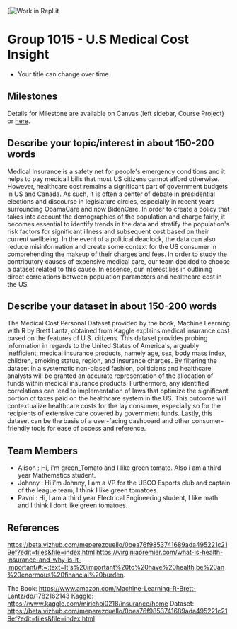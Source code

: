 [![Work in Repl.it](https://classroom.github.com/assets/work-in-replit-14baed9a392b3a25080506f3b7b6d57f295ec2978f6f33ec97e36a161684cbe9.svg)

# Group 1015 - U.S Medical Cost Insight

- Your title can change over time.

## Milestones

Details for Milestone are available on Canvas (left sidebar, Course Project) or [here](https://firas.moosvi.com/courses/data301/project/milestone01.html).

## Describe your topic/interest in about 150-200 words
Medical Insurance is a safety net for people's emergency conditions and it helps to pay medicall bills that most US citizens cannot afford otherwise. However, healthcare cost remains a significant part of government budgets in US and Canada. As such, it is often a center of debate in presidential elections and discourse in legislature circles, especially in recent years surrounding ObamaCare and now BidenCare. In order to create a policy that takes into account the demographics of the population and charge fairly, it becomes essential to identify trends in the data and stratify the population's risk factors for significant illness and subsequent cost based on their current wellbeing. In the event of a political deadlock, the data can also reduce misinformation and create some context for the US consumer in comprehending the makeup of their charges and fees. In order to study the contributory causes of expensive medical care, our team decided to choose a dataset related to this cause. In essence, our interest lies in outlining direct correlations between population parameters and healthcare cost in the US.

## Describe your dataset in about 150-200 words
The Medical Cost Personal Dataset provided by the book, Machine Learning with R by Brett Lantz, obtained from Kaggle explains medical insurance cost based on the features of U.S. citizens. This dataset provides probing information in regards to the United States of America's, arguably inefficient, medical insurance products, namely age, sex, body mass index, children, smoking status, region, and insurance charges. By filtering the dataset in a systematic non-biased fashion, politicians and healthcare analysts will be granted an accurate representation of the allocation of funds within medical insurance products. Furthermore, any identified correlations can lead to implementation of laws that optimize the significant portion of taxes paid on the healthcare system in the US. This outcome will contextualize healthcare costs for the lay consumer, especially so for the recipients of extensive care covered by government funds. Lastly, this dataset can be the basis of a user-facing dashboard and other consumer-friendly tools for ease of access and reference.

## Team Members

- Alison : Hi, i'm green_Tomato and I like green tomato. Also i am a third year Mathematics student.
- Johnny : Hi i'm Johnny, I am a VP for the UBCO Esports club and captain of the league team; I think I like green tomatoes.
- Pavni : Hi, I am a third year Electrical Engineering student, I like math and I think I dont like green tomatoes.

## References

 https://beta.vizhub.com/meperezcuello/0bea76f9853741689ada495221c219ef?edit=files&file=index.html
 https://virginiapremier.com/what-is-health-insurance-and-why-is-it-important/#:~:text=It's%20important%20to%20have%20health,be%20an%20enormous%20financial%20burden.
 
The Book: https://www.amazon.com/Machine-Learning-R-Brett-Lantz/dp/1782162143
Kaggle: https://www.kaggle.com/mirichoi0218/insurance/home
Dataset: https://beta.vizhub.com/meperezcuello/0bea76f9853741689ada495221c219ef?edit=files&file=index.html
